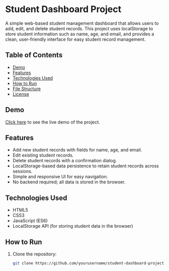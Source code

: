 # Student Dashboard Project

A simple web-based student management dashboard that allows users to add, edit, and delete student records. This project uses localStorage to store student information such as name, age, and email, and provides a clean, user-friendly interface for easy student record management.

## Table of Contents
- [Demo](#demo)
- [Features](#features)
- [Technologies Used](#technologies-used)
- [How to Run](#how-to-run)
- [File Structure](#file-structure)
- [License](#license)

## Demo
[Click here](#) to see the live demo of the project.

## Features
- Add new student records with fields for name, age, and email.
- Edit existing student records.
- Delete student records with a confirmation dialog.
- LocalStorage-based data persistence to retain student records across sessions.
- Simple and responsive UI for easy navigation.
- No backend required; all data is stored in the browser.

## Technologies Used
- HTML5
- CSS3
- JavaScript (ES6)
- LocalStorage API (for storing student data in the browser)

## How to Run

1. Clone the repository:
   ```bash
   git clone https://github.com/yourusername/student-dashboard-project.git
